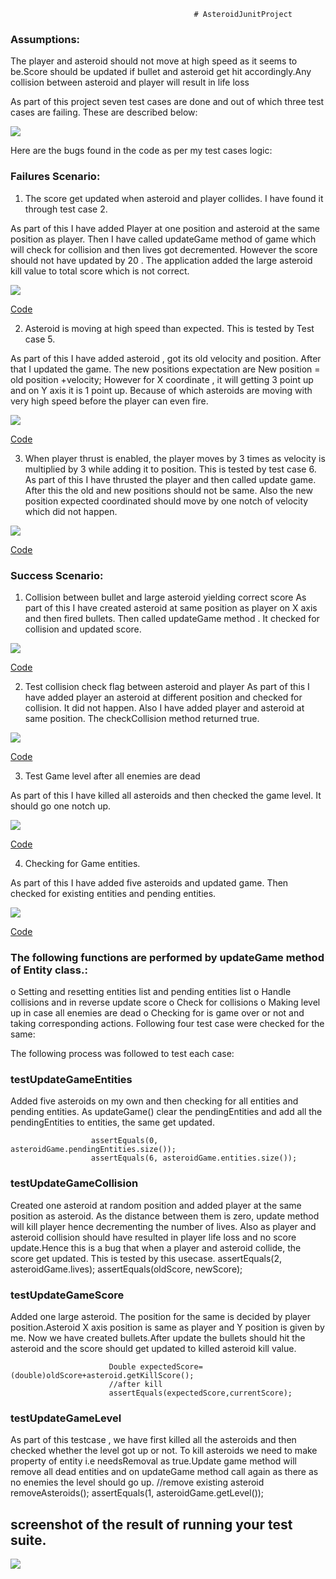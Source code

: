                                              # AsteroidJunitProject


###  Assumptions:
The player and asteroid should not move at high speed as it seems to be.Score should be updated if bullet and asteroid get hit accordingly.Any collision between asteroid and player will result in life loss

As part of this project seven test cases are done and out of which three test cases are failing. These are
described below:

![](https://github.com/rashmitripathi/Asteroid_Game_Junit_Project/blob/master/screenshots/testcasesresult.JPG)


Here are the bugs found in the code as per my test cases logic: 

### Failures Scenario:

1) The score get updated when asteroid and player collides. I have found it through test case 2.

As part of this I have added Player at one position and asteroid at the same position as player. Then I have called updateGame method of game which will check for collision and then lives got decremented. However the score should not have updated by 20 . The application added the large asteroid kill value to total score which is not correct.

![](https://github.com/rashmitripathi/Asteroid_Game_Junit_Project/blob/master/screenshots/testcase2.JPG)



[Code](https://github.com/rashmitripathi/Asteroid_Game_Junit_Project/blob/master/Asteroids-Testing/Asteroids-Testing/Asteroids/test/edu/umkc/rashmi/GameTestController.java)



2) Asteroid is moving at high speed than expected. This is tested by Test case 5.

As part of this I have added asteroid , got its old velocity and position. After that I updated the game.
The new positions expectation are
New position = old position +velocity;
However for X coordinate , it will getting 3 point up and on Y axis it is 1 point up. Because of which asteroids are moving with very high speed before the player can even fire.

![](https://github.com/rashmitripathi/Asteroid_Game_Junit_Project/blob/master/screenshots/testcase5.JPG)


[Code](https://github.com/rashmitripathi/Asteroid_Game_Junit_Project/blob/master/Asteroids-Testing/Asteroids-Testing/Asteroids/test/edu/umkc/rashmi/EntityTestController.java)



3) When player thrust is enabled, the player moves by 3 times as velocity is multiplied by 3 while adding it to position. This is tested by test case 6.
As part of this I have thrusted the player and then called update game. After this the old and new positions should not be same.
Also the new position expected coordinated should move by one notch of velocity which did not happen.


![](https://github.com/rashmitripathi/Asteroid_Game_Junit_Project/blob/master/screenshots/testcase6.JPG)

[Code](https://github.com/rashmitripathi/Asteroid_Game_Junit_Project/blob/master/Asteroids-Testing/Asteroids-Testing/Asteroids/test/edu/umkc/rashmi/EntityTestController.java)


### Success Scenario:

1) Collision between bullet and large asteroid yielding correct score
As part of this I have created asteroid at same position as player on X axis and then fired bullets. Then called updateGame method . It checked for collision and updated score.

![](https://github.com/rashmitripathi/Asteroid_Game_Junit_Project/blob/master/screenshots/success1.JPG)


[Code](https://github.com/rashmitripathi/Asteroid_Game_Junit_Project/blob/master/Asteroids-Testing/Asteroids-Testing/Asteroids/test/edu/umkc/rashmi/GameTestController.java)


2) Test collision check flag between asteroid and player
As part of this I have added player an asteroid at different position and checked for collision. It did not happen.
Also I have added player and asteroid at same position. The checkCollision method returned true.

![](https://github.com/rashmitripathi/Asteroid_Game_Junit_Project/blob/master/screenshots/success2.JPG)

[Code](https://github.com/rashmitripathi/Asteroid_Game_Junit_Project/blob/master/Asteroids-Testing/Asteroids-Testing/Asteroids/test/edu/umkc/rashmi/EntityTestController.java)


3) Test Game level after all enemies are dead

As part of this I have killed all asteroids and then checked the game level. It should go one notch up.

![](https://github.com/rashmitripathi/Asteroid_Game_Junit_Project/blob/master/screenshots/success3.JPG)

[Code](https://github.com/rashmitripathi/Asteroid_Game_Junit_Project/blob/master/Asteroids-Testing/Asteroids-Testing/Asteroids/test/edu/umkc/rashmi/GameTestController.java)

4) Checking for Game entities.

As part of this I have added five asteroids and updated game. Then checked for existing entities and pending entities.

![](https://github.com/rashmitripathi/Asteroid_Game_Junit_Project/blob/master/screenshots/success4.JPG)

[Code](https://github.com/rashmitripathi/Asteroid_Game_Junit_Project/blob/master/Asteroids-Testing/Asteroids-Testing/Asteroids/test/edu/umkc/rashmi/GameTestController.java)


### The following functions are performed by updateGame method of Entity class.:

o Setting and resetting entities list and pending entities list
o Handle collisions and in reverse update score
o Check for collisions
o Making level up in case all enemies are dead
o Checking for is game over or not and taking corresponding actions.
Following four test case were checked for the same: 


The following process was followed to test each case:

### testUpdateGameEntities

Added five asteroids on my own and then checking for all entities and pending entities.
As updateGame() clear the pendingEntities and add all the pendingEntities to entities, the same get updated.
                       
                      assertEquals(0, asteroidGame.pendingEntities.size());
                      assertEquals(6, asteroidGame.entities.size());

### testUpdateGameCollision

Created one asteroid at random position and added player at the same position as asteroid. As the distance between them is zero, update method will kill player hence decrementing the number of lives. Also as player and asteroid collision should have resulted in player life loss and no score update.Hence this is a bug that when a player and asteroid collide, the score get updated. This is tested by this usecase.
                            assertEquals(2, asteroidGame.lives);
                            assertEquals(oldScore, newScore);

### testUpdateGameScore

Added one large asteroid. The position for the same is decided by player position.Asteroid X axis position is same as player and Y position is given by me. Now we have created bullets.After update the bullets should hit the asteroid and the score should get updated to killed asteroid kill value.

                          Double expectedScore=(double)oldScore+asteroid.getKillScore();
                          //after kill
                          assertEquals(expectedScore,currentScore);
### testUpdateGameLevel

As part of this testcase , we have first killed all the asteroids and then checked whether the level got up or not.
To kill asteroids we need to make property of entity i.e needsRemoval as true.Update game method will remove all dead entities and on updateGame method call again as there as no enemies the level should go up.
                                    //remove existing asteroid
                                    removeAsteroids();
                                    assertEquals(1, asteroidGame.getLevel());
                                    

## screenshot of the result of running your test suite.

![](https://github.com/rashmitripathi/Asteroid_Game_Junit_Project/blob/master/screenshots/smttestsuite.jpg)

